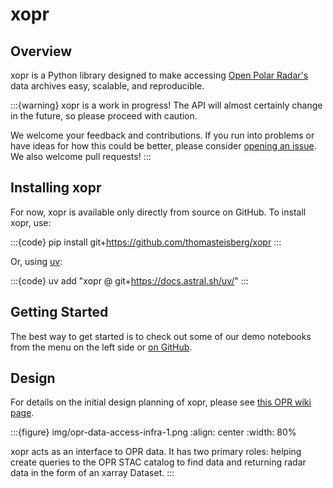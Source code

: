# xopr

## Overview

xopr is a Python library designed to make accessing [Open Polar Radar's](https://ops.cresis.ku.edu/) data archives easy, scalable, and reproducible.

:::{warning}
xopr is a work in progress! The API will almost certainly change in the future, so please proceed with caution.

We welcome your feedback and contributions. If you run into problems or have ideas for how this could be better, please consider [opening an issue](https://github.com/thomasteisberg/xopr/issues/new/choose). We also welcome pull requests!
:::

## Installing xopr

For now, xopr is available only directly from source on GitHub. To install xopr, use:

:::{code}
pip install git+https://github.com/thomasteisberg/xopr
:::

Or, using [uv](https://docs.astral.sh/uv/):

:::{code}
uv add "xopr @ git+https://docs.astral.sh/uv/"
:::

## Getting Started

The best way to get started is to check out some of our demo notebooks from the menu on the left side or [on GitHub](https://github.com/thomasteisberg/xopr/tree/thomas/uv-migration/docs/notebooks).

## Design

For details on the initial design planning of xopr, please see [this OPR wiki page](https://gitlab.com/openpolarradar/opr/-/wikis/OPR-Data-Access-Tool-Planning).

:::{figure} img/opr-data-access-infra-1.png
:align: center
:width: 80%

xopr acts as an interface to OPR data. It has two primary roles: helping create queries to the OPR STAC catalog to find data and returning radar data in the form of an xarray Dataset.
:::

